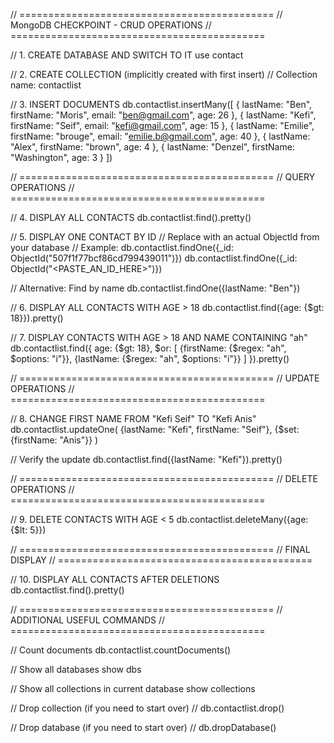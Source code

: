 // ============================================
// MongoDB CHECKPOINT - CRUD OPERATIONS
// ============================================

// 1. CREATE DATABASE AND SWITCH TO IT
use contact

// 2. CREATE COLLECTION (implicitly created with first insert)
// Collection name: contactlist

// 3. INSERT DOCUMENTS
db.contactlist.insertMany([
  {
    lastName: "Ben",
    firstName: "Moris",
    email: "ben@gmail.com",
    age: 26
  },
  {
    lastName: "Kefi",
    firstName: "Seif",
    email: "kefi@gmail.com",
    age: 15
  },
  {
    lastName: "Emilie",
    firstName: "brouge",
    email: "emilie.b@gmail.com",
    age: 40
  },
  {
    lastName: "Alex",
    firstName: "brown",
    age: 4
  },
  {
    lastName: "Denzel",
    firstName: "Washington",
    age: 3
  }
])

// ============================================
// QUERY OPERATIONS
// ============================================

// 4. DISPLAY ALL CONTACTS
db.contactlist.find().pretty()

// 5. DISPLAY ONE CONTACT BY ID
// Replace <ID> with an actual ObjectId from your database
// Example: db.contactlist.findOne({_id: ObjectId("507f1f77bcf86cd799439011")})
db.contactlist.findOne({_id: ObjectId("<PASTE_AN_ID_HERE>")})

// Alternative: Find by name
db.contactlist.findOne({lastName: "Ben"})

// 6. DISPLAY ALL CONTACTS WITH AGE > 18
db.contactlist.find({age: {$gt: 18}}).pretty()

// 7. DISPLAY CONTACTS WITH AGE > 18 AND NAME CONTAINING "ah"
db.contactlist.find({
  age: {$gt: 18},
  $or: [
    {firstName: {$regex: "ah", $options: "i"}},
    {lastName: {$regex: "ah", $options: "i"}}
  ]
}).pretty()

// ============================================
// UPDATE OPERATIONS
// ============================================

// 8. CHANGE FIRST NAME FROM "Kefi Seif" TO "Kefi Anis"
db.contactlist.updateOne(
  {lastName: "Kefi", firstName: "Seif"},
  {$set: {firstName: "Anis"}}
)

// Verify the update
db.contactlist.find({lastName: "Kefi"}).pretty()

// ============================================
// DELETE OPERATIONS
// ============================================

// 9. DELETE CONTACTS WITH AGE < 5
db.contactlist.deleteMany({age: {$lt: 5}})

// ============================================
// FINAL DISPLAY
// ============================================

// 10. DISPLAY ALL CONTACTS AFTER DELETIONS
db.contactlist.find().pretty()

// ============================================
// ADDITIONAL USEFUL COMMANDS
// ============================================

// Count documents
db.contactlist.countDocuments()

// Show all databases
show dbs

// Show all collections in current database
show collections

// Drop collection (if you need to start over)
// db.contactlist.drop()

// Drop database (if you need to start over)
// db.dropDatabase()